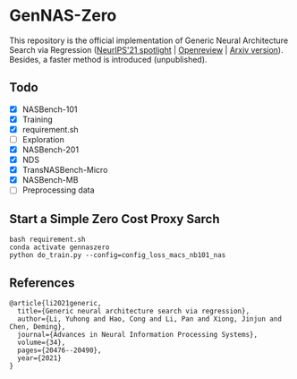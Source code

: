 # GenNAS-Zero

This repository is the official implementation of Generic Neural Architecture Search via Regression ([NeurIPS'21 spotlight](https://papers.nips.cc/paper/2021/hash/aba53da2f6340a8b89dc96d09d0d0430-Abstract.html) | [Openreview](https://openreview.net/forum?id=mPTfR3Upe0o) | [Arxiv version](https://arxiv.org/abs/2108.01899)). Besides, a faster method is introduced (unpublished).

## Todo

- [x] NASBench-101
- [x] Training
- [x] requirement.sh
- [ ] Exploration
- [x] NASBench-201
- [x] NDS
- [x] TransNASBench-Micro
- [x] NASBench-MB
- [ ] Preprocessing data
## Start a Simple Zero Cost Proxy Sarch

    
    bash requirement.sh
    conda activate gennaszero
    python do_train.py --config=config_loss_macs_nb101_nas


## References
```
@article{li2021generic,
  title={Generic neural architecture search via regression},
  author={Li, Yuhong and Hao, Cong and Li, Pan and Xiong, Jinjun and Chen, Deming},
  journal={Advances in Neural Information Processing Systems},
  volume={34},
  pages={20476--20490},
  year={2021}
}
```

